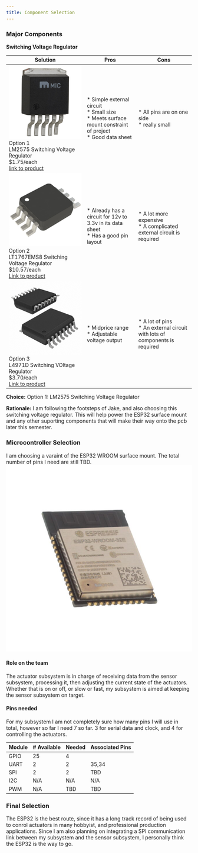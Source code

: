 ```yaml
---
title: Component Selection
---
```


### Major Components

**Switching Voltage Regulator**

| **Solution**                                                                                                                                                                                      | **Pros**                                                                                                                                    | **Cons**                                                                                            |
| ------------------------------------------------------------------------------------------------------------------------------------------------------------------------------------------------- | ------------------------------------------------------------------------------------------------------------------------------------------- | --------------------------------------------------------------------------------------------------- |
| ![LM2575 Swithcing Voltage Regulator](LM2575_Voltage_Regulator.jpg)<br>Option 1<br> LM2575 Switching Voltage Regulator<br>$1.75/each<br>[link to product](https://www.digikey.com/en/products/detail/microchip-technology/LM2575-3-3WU-TR/1027646)           | \* Simple external circuit<br>\* Small size <br>\* Meets surface mount constraint of project <br>\* Good data sheet | \* All pins are on one side<br>\* really small                     |
| ![LT1767EMS8 Swithcing Voltage Regulator](LT1767EMS8-_Voltage_Regulator.jpg)<br> Option 2 <br> LT1767EMS8 Switching Voltage Regulator <br>$10.57/each <br> [Link to product](https://www.digikey.com/en/products/detail/analog-devices-inc/LT1767EMS8-3-3-TRPBF/958447) | \* Already has a circuit for 12v to 3.3v in its data sheet <br>\* Has a good pin layout <br>                           | \* A lot more expensive <br>\* A complicated external circuit is required                  |
| ![L4971D Switching Voltage Regulator](L4971D_Voltage_Regulator.jpg)<br> Option 3 <br> L4971D Switching VOltage Regulator<br>$3.70/each <br> [Link to product](https://www.digikey.com/en/products/detail/stmicroelectronics/L4971D/585932)                             | \* Midprice range <br>\* Adjustable voltage output                                                                     | \* A lot of pins <br>\* An external circuit with lots of components is required    |

**Choice:** Option 1: LM2575 Switching Voltage Regulator

**Rationale:** I am following the footsteps of Jake, and also choosing this switching voltage regulator. This will help power the ESP32 surface mount and any other suporting components that will make their way onto the pcb later this semester. 


### Microcontroller Selection

I am choosing a varaint of the ESP32 WROOM surface mount. The total number of pins I need are still TBD.
![ESP32](ESP32.jpg)

#### Role on the team
The actuator subsystem is in charge of receiving data from the sensor subsystem, processing it, then adjusting the current state of the actuators. Whether that is on or off, or slow or fast, my subsystem is aimed at keeping the sensor subsystem on target. 


#### Pins needed
For my subsystem I am not completely sure how many pins I will use in total, however so far I need 7 so far. 3 for serial data and clock, and 4 for controlling the actuators. 

| Module | # Available | Needed | Associated Pins |
| ------ | ----------- | ------ | --------------- |
| GPIO   | 25          | 4      |                 |
| UART   | 2           | 2      |   35,34         |
| SPI    | 2           | 2      | TBD             |
| I2C    | N/A         | N/A    | N/A             |
| PWM    |  N/A        | TBD    | TBD             |

### Final Selection
The ESP32 is the best route, since it has a long track record of being used to conrol actuators in many hobbyist, and professional production applications. Since I am also planning on integrating a SPI communication link between my subsystem and the sensor subsystem, I personally think the ESP32 is the way to go. 



